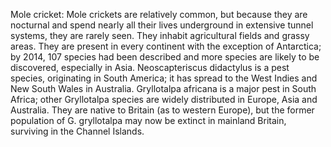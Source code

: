 Mole cricket: Mole crickets are relatively common, but because they are nocturnal and spend nearly all their lives underground in extensive tunnel systems, they are rarely seen. They inhabit agricultural fields and grassy areas. They are present in every continent with the exception of Antarctica; by 2014, 107 species had been described and more species are likely to be discovered, especially in Asia. Neoscapteriscus didactylus is a pest species, originating in South America; it has spread to the West Indies and New South Wales in Australia. Gryllotalpa africana is a major pest in South Africa; other Gryllotalpa species are widely distributed in Europe, Asia and Australia. They are native to Britain (as to western Europe), but the former population of G. gryllotalpa may now be extinct in mainland Britain, surviving in the Channel Islands.
